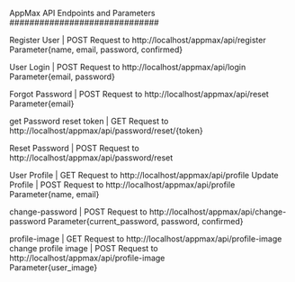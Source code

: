AppMax API Endpoints and Parameters
##############################

Register User | POST Request to http://localhost/appmax/api/register
	Parameter{name, email, password, confirmed}

User Login | POST Request to http://localhost/appmax/api/login
	Parameter{email, password}

Forgot Password | POST Request to http://localhost/appmax/api/reset	
	Parameter{email}

get Password reset token | GET Request to http://localhost/appmax/api/password/reset/{token}

Reset Password | POST Request to http://localhost/appmax/api/password/reset

User Profile | GET Request to http://localhost/appmax/api/profile
Update Profile | POST Request to http://localhost/appmax/api/profile
	Parameter{name, email}

change-password | POST Request to http://localhost/appmax/api/change-password
	Parameter{current_password, password, confirmed}

profile-image | GET Request to http://localhost/appmax/api/profile-image
change profile image | POST Request to http://localhost/appmax/api/profile-image	
	Parameter{user_image}

